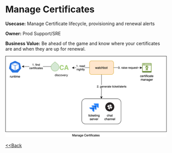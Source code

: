 
# Manage Certificates

**Usecase:** Manage Certificate lifecycle, provisioning and renewal alerts

**Owner:** Prod Support/SRE

**Business Value:** Be ahead of the game and know where your certificates are and when they are up for renewal.

![Manage Certificates](../assets/images/usecases/3.certificates.svg)

[<<Back](../usecases.md)